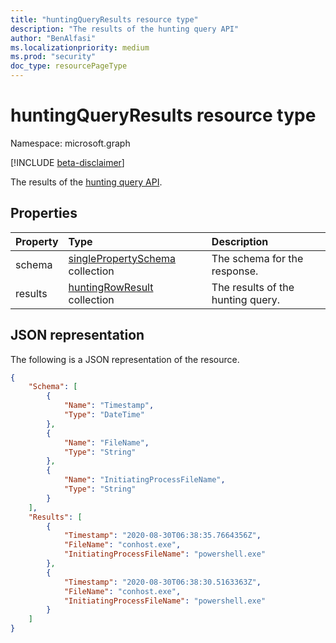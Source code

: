 ```yaml
---
title: "huntingQueryResults resource type"
description: "The results of the hunting query API"
author: "BenAlfasi"
ms.localizationpriority: medium
ms.prod: "security"
doc_type: resourcePageType
---
```


# huntingQueryResults resource type

Namespace: microsoft.graph

[!INCLUDE [beta-disclaimer](../../includes/beta-disclaimer.md)]

The results of the [hunting query API](../resources/security-runhuntingquery.md).

## Properties
|Property|Type|Description|
|:---|:---|:---|
|schema|[singlePropertySchema](../resources/singlepropertyschema.md) collection|The schema for the response.|
|results|[huntingRowResult](../resources/huntingrowresult.md) collection|The results of the hunting query.|

## JSON representation
The following is a JSON representation of the resource.
<!-- {
  "blockType": "resource",
  "@odata.type": "microsoft.graph.huntingQueryResults"
}
-->
``` json
{
    "Schema": [
        {
            "Name": "Timestamp",
            "Type": "DateTime"
        },
        {
            "Name": "FileName",
            "Type": "String"
        },
        {
            "Name": "InitiatingProcessFileName",
            "Type": "String"
        }
    ],
    "Results": [
        {
            "Timestamp": "2020-08-30T06:38:35.7664356Z",
            "FileName": "conhost.exe",
            "InitiatingProcessFileName": "powershell.exe"
        },
        {
            "Timestamp": "2020-08-30T06:38:30.5163363Z",
            "FileName": "conhost.exe",
            "InitiatingProcessFileName": "powershell.exe"
        }
    ]
}
```

